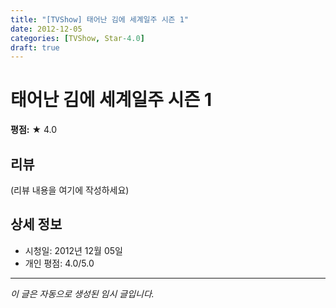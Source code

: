 ```yaml
---
title: "[TVShow] 태어난 김에 세계일주 시즌 1"
date: 2012-12-05
categories: [TVShow, Star-4.0]
draft: true
---
```


# 태어난 김에 세계일주 시즌 1

**평점:** ★ 4.0

## 리뷰

(리뷰 내용을 여기에 작성하세요)

## 상세 정보

- 시청일: 2012년 12월 05일
- 개인 평점: 4.0/5.0

---

*이 글은 자동으로 생성된 임시 글입니다.*
